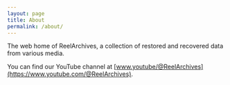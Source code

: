 ```yaml
---
layout: page
title: About
permalink: /about/
---
```


The web home of ReelArchives, a collection of restored and recovered data from various media.

You can find our YouTube channel at [www.youtube/@ReelArchives](https://www.youtube.com/@ReelArchives).